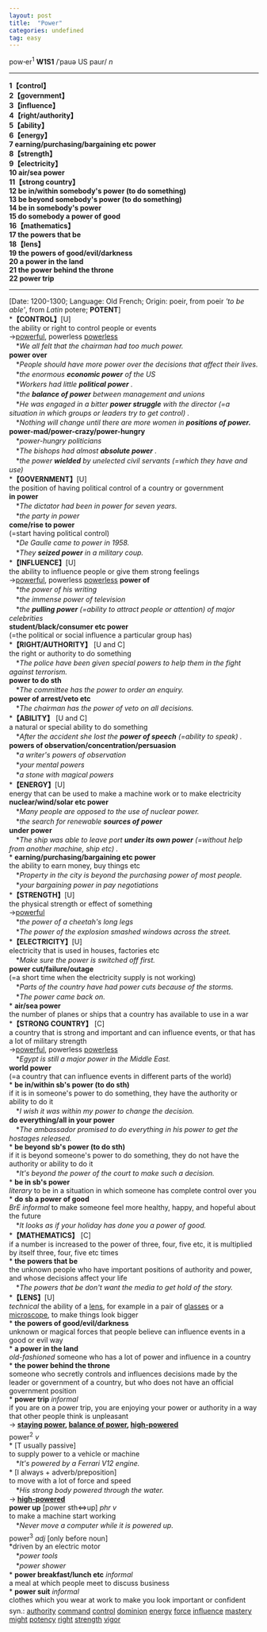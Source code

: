 ```yaml
---
layout: post
title:  "Power"
categories: undefined
tag: easy
---
```

<DIV style="MARGIN: 0px 0px 5px">pow<B>·</B>er<SUP>1</SUP> <B>W1S1</B> /ˈpauə US paur/ <I>n</I>
<HR>
<B>1【control】</B><BR><B>2【government】</B><BR><B>3【influence】</B><BR><B>4【right/authority】</B><BR><B>5【ability】</B><BR><B>6【energy】</B><BR><B>7 earning/purchasing/bargaining etc power</B><BR><B>8【strength】</B><BR><B>9【electricity】</B><BR><B>10 air/sea power</B><BR><B>11【strong country】</B><BR><B>12 be in/within somebody's power (to do something)</B><BR><B>13 be beyond somebody's power (to do something)</B><BR><B>14 be in somebody's power</B><BR><B>15 do somebody a power of good</B><BR><B>16【mathematics】</B><BR><B>17 the powers that be</B><BR><B>18【lens】</B><BR><B>19 the powers of good/evil/darkness</B><BR><B>20 a power in the land</B><BR><B>21 the power behind the throne</B><BR><B>22 power trip</B>
<HR>
[Date: 1200-1300; Language: Old French; Origin: poeir, from poeir <I>'to be able'</I>, from <I>Latin</I> potere; <B>POTENT</B>]<BR>*<B>【CONTROL】</B>[U]<BR>the ability or right to control people or events<BR>→<A href="{{ site.baseurl }}/powerful"><U>powerful</U></A>, powerless <A href="{{ site.baseurl }}/powerless"><U>powerless</U></A><BR>　*<I>We all felt that the chairman had too much power.</I><BR><B>power over</B><BR>　*<I>People should have more power over the decisions that affect their lives.</I><BR>　*<I>the enormous <B>economic power</B> of the US</I><BR>　*<I>Workers had little <B>political power</B> .</I><BR>　*<I>the <B>balance of power</B> between management and unions</I><BR>　*<I>He was engaged in a bitter <B>power struggle</B> with the director (=a situation in which groups or leaders try to get control) .</I><BR>　*<I>Nothing will change until there are more women in <B>positions of power.</B> </I><BR><B>power-mad/power-crazy/power-hungry</B><BR>　*<I>power-hungry politicians</I><BR>　*<I>The bishops had almost <B>absolute power</B> .</I><BR>　*<I>the power <B>wielded</B> by unelected civil servants (=which they have and use)</I> <BR>*<B>【GOVERNMENT】</B>[U]<BR>the position of having political control of a country or government<BR><B>in power</B><BR>　*<I>The dictator had been in power for seven years.</I><BR>　*<I>the party in power</I><BR><B>come/rise to power</B><BR>(=start having political control)<BR>　*<I>De Gaulle came to power in 1958.</I><BR>　*<I>They <B>seized power</B> in a military coup.</I><BR>*<B>【INFLUENCE】</B>[U]<BR>the ability to influence people or give them strong feelings<BR>→<A href="{{ site.baseurl }}/powerful"><U>powerful</U></A>, powerless <A href="{{ site.baseurl }}/powerless"><U>powerless</U></A> <B>power of</B><BR>　*<I>the power of his writing</I><BR>　*<I>the immense power of television</I><BR>　*<I>the <B>pulling power</B> (=ability to attract people or attention) of major celebrities</I><BR><B>student/black/consumer etc power</B><BR>(=the political or social influence a particular group has) <BR>*<B>【RIGHT/AUTHORITY】</B> [U and C]<BR>the right or authority to do something<BR>　*<I>The police have been given special powers to help them in the fight against terrorism.</I><BR><B>power to do sth</B><BR>　*<I>The committee has the power to order an enquiry.</I><BR><B>power of arrest/veto etc</B><BR>　*<I>The chairman has the power of veto on all decisions.</I><BR>*<B>【ABILITY】</B> [U and C]<BR>a natural or special ability to do something<BR>　*<I>After the accident she lost the <B>power of speech</B> (=ability to speak) .</I><BR><B>powers of observation/concentration/persuasion</B><BR>　*<I>a writer's powers of observation</I><BR>　*<I>your mental powers</I><BR>　*<I>a stone with magical powers</I><BR>*<B>【ENERGY】</B>[U]<BR>energy that can be used to make a machine work or to make electricity<BR><B>nuclear/wind/solar etc power</B><BR>　*<I>Many people are opposed to the use of nuclear power.</I><BR>　*<I>the search for renewable <B>sources of power</B> </I><BR><B>under power</B><BR>　*<I>The ship was able to leave port <B>under its own power</B> (=without help from another machine, ship etc) .</I><BR>* <B>earning/purchasing/bargaining etc power</B><BR>the ability to earn money, buy things etc<BR>　*<I>Property in the city is beyond the purchasing power of most people.</I><BR>　*<I>your bargaining power in pay negotiations</I><BR>*<B>【STRENGTH】</B>[U]<BR>the physical strength or effect of something<BR>→<A href="{{ site.baseurl }}/powerful"><U>powerful</U></A><BR>　*<I>the power of a cheetah's long legs</I><BR>　*<I>The power of the explosion smashed windows across the street.</I><BR>*<B>【ELECTRICITY】</B>[U]<BR>electricity that is used in houses, factories etc<BR>　*<I>Make sure the power is switched off first.</I><BR><B>power cut/failure/outage</B><BR>(=a short time when the electricity supply is not working)<BR>　*<I>Parts of the country have had power cuts because of the storms.</I><BR>　*<I>The power came back on.</I><BR>* <B>air/sea power</B><BR>the number of planes or ships that a country has available to use in a war<BR>*<B>【STRONG COUNTRY】</B> [C] <BR>a country that is strong and important and can influence events, or that has a lot of military strength<BR>→<A href="{{ site.baseurl }}/powerful"><U>powerful</U></A>, powerless <A href="{{ site.baseurl }}/powerless"><U>powerless</U></A><BR>　*<I>Egypt is still a major power in the Middle East.</I><BR><B>world power</B><BR>(=a country that can influence events in different parts of the world) <BR>* <B>be in/within sb's power (to do sth)</B><BR>if it is in someone's power to do something, they have the authority or ability to do it<BR>　*<I>I wish it was within my power to change the decision.</I><BR><B>do everything/all in your power</B><BR>　*<I>The ambassador promised to do everything in his power to get the hostages released.</I><BR>* <B>be beyond sb's power (to do sth)</B><BR>if it is beyond someone's power to do something, they do not have the authority or ability to do it<BR>　*<I>It's beyond the power of the court to make such a decision.</I><BR>* <B>be in sb's power</B><BR><I>literary</I> to be in a situation in which someone has complete control over you<BR>* <B>do sb a power of good</B><BR><I>BrE informal</I> to make someone feel more healthy, happy, and hopeful about the future<BR>　*<I>It looks as if your holiday has done you a power of good.</I><BR>*<B>【MATHEMATICS】</B> [C] <BR>if a number is increased to the power of three, four, five etc, it is multiplied by itself three, four, five etc times<BR>* <B>the powers that be</B><BR>the unknown people who have important positions of authority and power, and whose decisions affect your life<BR>　*<I>The powers that be don't want the media to get hold of the story.</I><BR>*<B>【LENS】</B>[U]<BR><I>technical</I> the ability of a <A href="{{ site.baseurl }}/lens"><U>lens</U></A>, for example in a pair of <A href="{{ site.baseurl }}/glass"><U>glasses</U></A> or a <A href="{{ site.baseurl }}/microscope"><U>microscope</U></A>, to make things look bigger<BR>* <B>the powers of good/evil/darkness</B><BR>unknown or magical forces that people believe can influence events in a good or evil way<BR>* <B>a power in the land</B><BR><I>old-fashioned</I> someone who has a lot of power and influence in a country<BR>* <B>the power behind the throne</B><BR>someone who secretly controls and influences decisions made by the leader or government of a country, but who does not have an official government position<BR>* <B>power trip</B> <I>informal</I> <BR>if you are on a power trip, you are enjoying your power or authority in a way that other people think is unpleasant<BR>→<B> <A href="{{ site.baseurl }}/staying%20power"><U>staying power</U></A>, <A title="Find: balance of power" class=ref href="{{ site.baseurl }}/balance%20of%20power"><U>balance of power</U></A>, <A href="{{ site.baseurl }}/high-powered"><U>high-powered</U></A></B></DIV>
<DIV style="MARGIN: 0px 0px 5px">power<SUP>2</SUP> <I>v</I> <BR>* [T usually passive] <BR>to supply power to a vehicle or machine<BR>　*<I>It's powered by a Ferrari V12 engine.</I><BR>* [I always + adverb/preposition] <BR>to move with a lot of force and speed<BR>　*<I>His strong body powered through the water.</I><BR>→<B> <A href="{{ site.baseurl }}/high-powered"><U>high-powered</U></A></B><BR><B>power up</B> [power sth⇔up] <I>phr v</I><BR>to make a machine start working<BR>　*<I>Never move a computer while it is powered up.</I></DIV>
<DIV style="MARGIN: 0px 0px 5px">power<SUP>3</SUP> <I>adj</I> [only before noun] <BR>*driven by an electric motor<BR>　*<I>power tools</I><BR>　*<I>power shower</I><BR>* <B>power breakfast/lunch etc</B> <I>informal</I> <BR>a meal at which people meet to discuss business<BR>* <B>power suit</B> <I>informal</I> <BR>clothes which you wear at work to make you look important or confident</DIV>
<DIV style="MARGIN: 0px 0px 5px">
<DIV style="MARGIN: 4px 0px">syn.: <A href="{{ site.baseurl }}/authority"><U>authority</U></A> <A href="{{ site.baseurl }}/command"><U>command</U></A> <A href="{{ site.baseurl }}/control"><U>control</U></A> <A href="{{ site.baseurl }}/dominion"><U>dominion</U></A> <A href="{{ site.baseurl }}/energy"><U>energy</U></A> <A href="{{ site.baseurl }}/force"><U>force</U></A> <A href="{{ site.baseurl }}/influence"><U>influence</U></A> <A href="{{ site.baseurl }}/mastery"><U>mastery</U></A> <A href="{{ site.baseurl }}/might"><U>might</U></A> <A href="{{ site.baseurl }}/potency"><U>potency</U></A> <A href="{{ site.baseurl }}/right"><U>right</U></A> <A href="{{ site.baseurl }}/strength"><U>strength</U></A> <A href="{{ site.baseurl }}/vigor"><U>vigor</U></A></DIV></DIV>
